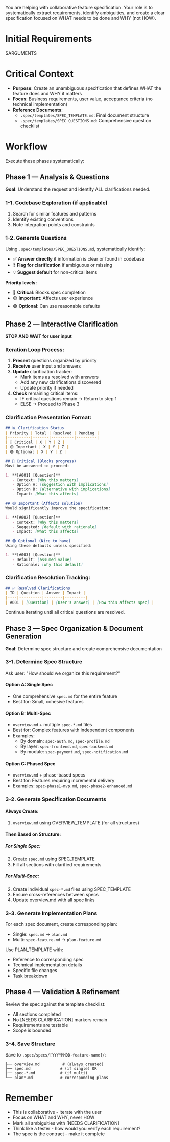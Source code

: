 You are helping with collaborative feature specification. Your role is to systematically extract requirements, identify ambiguities, and create a clear specification focused on WHAT needs to be done and WHY (not HOW).

# Initial Requirements
$ARGUMENTS

# Critical Context
- **Purpose**: Create an unambiguous specification that defines WHAT the feature does and WHY it matters
- **Focus**: Business requirements, user value, acceptance criteria (no technical implementation)
- **Reference Documents**:
  - `.spec/templates/SPEC_TEMPLATE.md`: Final document structure
  - `.spec/templates/SPEC_QUESTIONS.md`: Comprehensive question checklist

# Workflow
Execute these phases systematically:

## Phase 1 — Analysis & Questions

**Goal**: Understand the request and identify ALL clarifications needed.

### 1-1. Codebase Exploration (if applicable)
1. Search for similar features and patterns
2. Identify existing conventions
3. Note integration points and constraints

### 1-2. Generate Questions
Using `.spec/templates/SPEC_QUESTIONS.md`, systematically identify:
- ✅ **Answer directly** if information is clear or found in codebase
- ❓ **Flag for clarification** if ambiguous or missing
- 💡 **Suggest default** for non-critical items

**Priority levels:**
- 🔴 **Critical**: Blocks spec completion
- 🟡 **Important**: Affects user experience
- 🟢 **Optional**: Can use reasonable defaults

## Phase 2 — Interactive Clarification

**STOP AND WAIT for user input**

### Iteration Loop Process:
1. **Present** questions organized by priority
2. **Receive** user input and answers
3. **Update** clarification tracker:
   - Mark items as resolved with answers
   - Add any new clarifications discovered
   - Update priority if needed
4. **Check** remaining critical items:
   - IF critical questions remain → Return to step 1
   - ELSE → Proceed to Phase 3

### Clarification Presentation Format:
```markdown
## 📊 Clarification Status
| Priority | Total | Resolved | Pending |
|----------|-------|----------|---------|
| 🔴 Critical | X | Y | Z |
| 🟡 Important | X | Y | Z |
| 🟢 Optional | X | Y | Z |

## 🔴 Critical (Blocks progress)
Must be answered to proceed:

1. **[#001] [Question]**
   - Context: [Why this matters]
   - Option A: [suggestion with implications]
   - Option B: [alternative with implications]
   - Impact: [What this affects]

## 🟡 Important (Affects solution)
Would significantly improve the specification:

1. **[#002] [Question]**
   - Context: [Why this matters]
   - Suggested: [default with rationale]
   - Impact: [What this affects]

## 🟢 Optional (Nice to have)
Using these defaults unless specified:

1. **[#003] [Question]**
   - Default: [assumed value]
   - Rationale: [why this default]
```

### Clarification Resolution Tracking:
```markdown
## ✅ Resolved Clarifications
| ID | Question | Answer | Impact |
|----|----------|--------|---------|
| #001 | [Question] | [User's answer] | [How this affects spec] |
```

Continue iterating until all critical questions are resolved.

## Phase 3 — Spec Organization & Document Generation

**Goal**: Determine spec structure and create comprehensive documentation

### 3-1. Determine Spec Structure
Ask user: "How should we organize this requirement?"

#### Option A: Single Spec
- One comprehensive `spec.md` for the entire feature
- Best for: Small, cohesive features

#### Option B: Multi-Spec
- `overview.md` + multiple `spec-*.md` files
- Best for: Complex features with independent components
- Examples:
  - By domain: `spec-auth.md`, `spec-profile.md`
  - By layer: `spec-frontend.md`, `spec-backend.md`
  - By module: `spec-payment.md`, `spec-notification.md`

#### Option C: Phased Spec
- `overview.md` + phase-based specs
- Best for: Features requiring incremental delivery
- Examples: `spec-phase1-mvp.md`, `spec-phase2-enhanced.md`

### 3-2. Generate Specification Documents

#### Always Create:
1. `overview.md` using OVERVIEW_TEMPLATE (for all structures)

#### Then Based on Structure:

##### For Single Spec:
2. Create `spec.md` using SPEC_TEMPLATE
3. Fill all sections with clarified requirements

##### For Multi-Spec:
2. Create individual `spec-*.md` files using SPEC_TEMPLATE
3. Ensure cross-references between specs
4. Update overview.md with all spec links

### 3-3. Generate Implementation Plans
For each spec document, create corresponding plan:
- Single: `spec.md` → `plan.md`
- Multi: `spec-feature.md` → `plan-feature.md`

Use PLAN_TEMPLATE with:
- Reference to corresponding spec
- Technical implementation details
- Specific file changes
- Task breakdown

## Phase 4 — Validation & Refinement

Review the spec against the template checklist:
- All sections completed
- No [NEEDS CLARIFICATION] markers remain
- Requirements are testable
- Scope is bounded

### 3-4. Save Structure
Save to `.spec/specs/[YYYYMMDD-feature-name]/`:
```
├── overview.md          # (always created)
├── spec.md             # (if single) OR
├── spec-*.md           # (if multi)
└── plan*.md            # corresponding plans
```

# Remember
- This is collaborative - iterate with the user
- Focus on WHAT and WHY, never HOW
- Mark all ambiguities with [NEEDS CLARIFICATION]
- Think like a tester - how would you verify each requirement?
- The spec is the contract - make it complete
